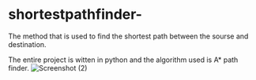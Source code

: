# shortestpathfinder- 
The method that is used to find the shortest path between the sourse and destination.

The entire project is witten in python and the algorithm used is A* path finder.
![Screenshot (2)](https://user-images.githubusercontent.com/76762550/210141594-46e8ca19-c65f-43ab-90a3-6695b8a8cdb5.png)




